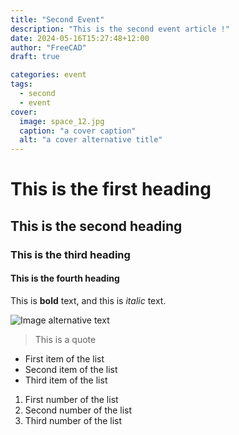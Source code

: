 ```yaml
---
title: "Second Event"
description: "This is the second event article !"
date: 2024-05-16T15:27:48+12:00
author: "FreeCAD"
draft: true

categories: event
tags:
  - second
  - event
cover:
  image: space_12.jpg
  caption: "a cover caption"
  alt: "a cover alternative title"
---
```


# This is the first heading

## This is the second heading

### This is the third heading

#### This is the fourth heading

This is **bold** text, and this is *italic* text.

![Image alternative text](space_12.jpg "This is an image title")

> This is a quote

- First item of the list
- Second item of the list
- Third item of the list

1. First number of the list
2. Second number of the list
3. Third number of the list
